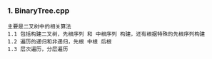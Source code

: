 ### 1. BinaryTree.cpp 
    主要是二叉树中的相关算法
    1.1 包括构建二叉树，先根序列 和 中根序列 构建，还有根据特殊的先根序列构建
    1.2 遍历的递归和非递归，先根 中根 后根
    1.3 层次遍历，分层遍历

